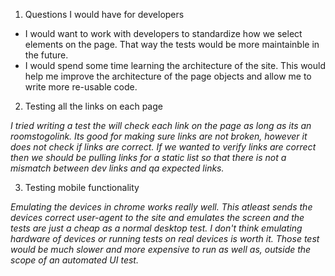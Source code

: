 1.    Questions I would have for developers

- I would want to work with developers to standardize how we select elements on the page. That way the tests would be more maintainble in the future.
- I would spend some time learning the architecture of the site. This would help me improve the architecture of the page objects and allow me to write more re-usable code.

2.    Testing all the links on each page

*I tried writing a test the will check each link on the page as long as its an roomstogolink. Its good for making sure links are not broken, however it does not check if links are correct. If we wanted to verify links are correct then we should be pulling links for a static list so that there is not a mismatch between dev links and qa expected links.*

3.    Testing mobile functionality

*Emulating the devices in chrome works really well. This atleast sends the devices correct user-agent to the site and emulates the screen and the tests are just a cheap as a normal desktop test. I don't think emulating hardware of devices or running tests on real devices is worth it. Those test would be much slower and more expensive to run as well as, outside the scope of an automated UI test.*